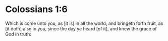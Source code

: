 # Colossians 1:6

Which is come unto you, as [it is] in all the world; and bringeth forth fruit, as [it doth] also in you, since the day ye heard [of it], and knew the grace of God in truth: